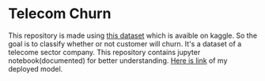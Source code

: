 # Telecom Churn
This repository is made using <a href="https://www.kaggle.com/radmirzosimov/telecom-users-dataset">this dataset</a> which is avaible on kaggle.
So the goal is to classify whether or not customer will churn. It's a dataset of a telecome sector company.
This repository contains jupyter notebook(documented) for better understanding.
<a href="https://telecom-churn-rate.herokuapp.com/">Here is link</a> of my deployed model.
